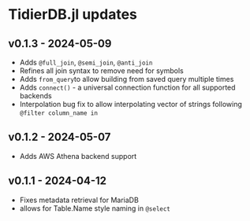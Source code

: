 # TidierDB.jl updates

## v0.1.3 - 2024-05-09
- Adds `@full_join`, `@semi_join`, `@anti_join`
- Refines all join syntax to remove need for symbols
- Adds `from_query`to allow building from saved query multiple times
- Adds `connect()` - a universal connection function for all supported backends
- Interpolation bug fix to allow interpolating vector of strings following `@filter column_name in` 

## v0.1.2 - 2024-05-07
- Adds AWS Athena backend support

## v0.1.1 - 2024-04-12
- Fixes metadata retrieval for MariaDB
- allows for Table.Name style naming in `@select`